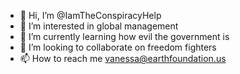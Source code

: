 - 👋 Hi, I’m @IamTheConspiracyHelp
- 👀 I’m interested in global management 
- 🌱 I’m currently learning how evil the government is 
- 💞️ I’m looking to collaborate on freedom fighters 
- 📫 How to reach me vanessa@earthfoundation.us

<!---
IamTheConspiracyHelp/IamTheConspiracyHelp is a ✨ special ✨ repository because its `README.md` (this file) appears on your GitHub profile.
You can click the Preview link to take a look at your changes.
--->
